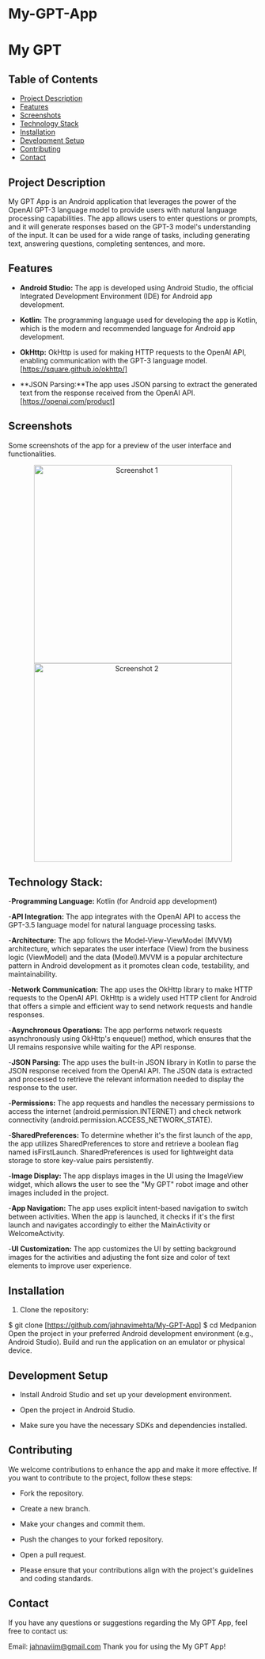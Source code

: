 # My-GPT-App

# My GPT


## Table of Contents

- [Project Description](#project-description)
- [Features](#features)
- [Screenshots](#screenshots)
- [Technology Stack](#technology-stack)
- [Installation](#installation)
- [Development Setup](#development-setup)
- [Contributing](#contributing)
- [Contact](#contact)

## Project Description

My GPT App is an Android application that leverages the power of the OpenAI GPT-3 language model to provide users with 
natural language processing capabilities. The app allows users to enter questions or prompts, and it will generate responses 
based on the GPT-3 model's understanding of the input. It can be used for a wide range of tasks, including generating text, answering questions, 
completing sentences, and more.

## Features

- **Android Studio:** The app is developed using Android Studio, the official Integrated Development Environment (IDE) for Android app development. 
  
- **Kotlin:** The programming language used for developing the app is Kotlin, which is the modern and recommended language for Android app development.

- **OkHttp:** OkHttp is used for making HTTP requests to the OpenAI API, enabling communication with the GPT-3 language model. [https://square.github.io/okhttp/]

- **JSON Parsing:**The app uses JSON parsing to extract the generated text from the response received from the OpenAI API. [https://openai.com/product]

## Screenshots
<p>Some screenshots of the app for a preview of the user interface and functionalities.</p>
<p align="center">
  <img src="https://github.com/jahnavimehta/My-GPT-App/assets/97538596/6b2cbb5e-cc2a-4a9d-b774-87f2bc944d51.png" alt="Screenshot 1" width="400"/>
  <img src="https://github.com/jahnavimehta/My-GPT-App/assets/97538596/5e39fc01-604c-4b27-8a31-db79fa0b091b.png" alt="Screenshot 2" width="400"/>
</p>

## Technology Stack:

-**Programming Language:** Kotlin (for Android app development)

-**API Integration:** The app integrates with the OpenAI API to access the GPT-3.5 language model for natural language processing tasks.

-**Architecture:** The app follows the Model-View-ViewModel (MVVM) architecture, which separates the user interface (View) from the business logic (ViewModel) and the data (Model).MVVM is a popular architecture pattern in Android development as it promotes clean code, testability, and maintainability.

-**Network Communication:** The app uses the OkHttp library to make HTTP requests to the OpenAI API.
OkHttp is a widely used HTTP client for Android that offers a simple and efficient way to send network requests and handle responses.

-**Asynchronous Operations:** The app performs network requests asynchronously using OkHttp's enqueue() method, which ensures that the UI remains responsive while waiting for the API response.

-**JSON Parsing:** The app uses the built-in JSON library in Kotlin to parse the JSON response received from the OpenAI API.
The JSON data is extracted and processed to retrieve the relevant information needed to display the response to the user.

-**Permissions:** The app requests and handles the necessary permissions to access the internet (android.permission.INTERNET) and check network connectivity (android.permission.ACCESS_NETWORK_STATE).

-**SharedPreferences:** To determine whether it's the first launch of the app, the app utilizes SharedPreferences to store and retrieve a boolean flag named isFirstLaunch.
SharedPreferences is used for lightweight data storage to store key-value pairs persistently.

-**Image Display:** The app displays images in the UI using the ImageView widget, which allows the user to see the "My GPT" robot image and other images included in the project.

-**App Navigation:** The app uses explicit intent-based navigation to switch between activities. When the app is launched, it checks if it's the first launch and navigates accordingly to either the MainActivity or WelcomeActivity.

-**UI Customization:** The app customizes the UI by setting background images for the activities and adjusting the font size and color of text elements to improve user experience.




## Installation

1. Clone the repository:


$ git clone [https://github.com/jahnavimehta/My-GPT-App]
$ cd Medpanion
Open the project in your preferred Android development environment (e.g., Android Studio).
Build and run the application on an emulator or physical device.



## Development Setup
- Install Android Studio and set up your development environment.

- Open the project in Android Studio.

- Make sure you have the necessary SDKs and dependencies installed.



## Contributing
We welcome contributions to enhance the app and make it more effective. If you want to contribute to the project, follow these steps:

- Fork the repository.

- Create a new branch.

- Make your changes and commit them.

- Push the changes to your forked repository.

- Open a pull request.

- Please ensure that your contributions align with the project's guidelines and coding standards.


## Contact
If you have any questions or suggestions regarding the My GPT App, feel free to contact us:

Email: jahnaviim@gmail.com
Thank you for using the My GPT App!
